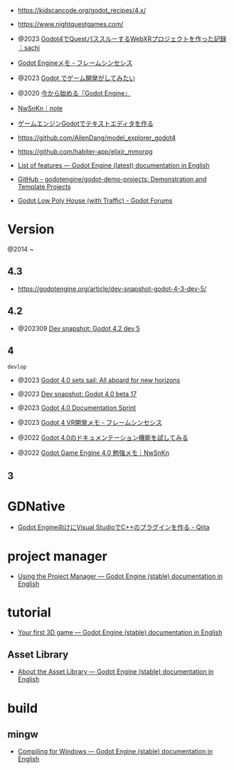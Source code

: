 - https://kidscancode.org/godot_recipes/4.x/
- https://www.nightquestgames.com/

- @2023 [Godot4でQuestパススルーするWebXRプロジェクトを作った記録｜sachi](https://note.com/sachi2222/n/nf08b3576cd72)

- [Godot Engineメモ - フレームシンセシス](https://framesynthesis.jp/tech/godot/)

- @2023 [Godot でゲーム開発がしてみたい](https://zenn.dev/frommiddle1/articles/godot-tutorial)
- @2020 [今から始める『Godot Engine』](https://zenn.dev/saitos/articles/lets_start_godot_engine)
- [NwSnKn｜note](https://note.com/nwsnkn/)

- [ゲームエンジンGodotでテキストエディタを作る](https://zenn.dev/tkmfujise/articles/5651b342278e59)
- https://github.com/AllenDang/model_explorer_godot4
- https://github.com/habiter-app/elixir_mmorpg

- [List of features — Godot Engine (latest) documentation in English](https://docs.godotengine.org/en/latest/about/list_of_features.html)
- [GitHub - godotengine/godot-demo-projects: Demonstration and Template Projects](https://github.com/godotengine/godot-demo-projects)

- [Godot Low Poly House (with Traffic) - Godot Forums](https://godotforums.org/d/21371-godot-low-poly-house-with-traffic)

# Version

@2014 ~

## 4.3

- https://godotengine.org/article/dev-snapshot-godot-4-3-dev-5/

## 4.2

- @202309 [Dev snapshot: Godot 4.2 dev 5](https://godotengine.org/article/dev-snapshot-godot-4-2-dev-5/)

## 4

`devlop`

- @2023 [Godot 4.0 sets sail: All aboard for new horizons](https://godotengine.org/article/godot-4-0-sets-sail/)
- @2023 [Dev snapshot: Godot 4.0 beta 17](https://godotengine.org/article/dev-snapshot-godot-4-0-beta-17/)
- @2023 [Godot 4.0 Documentation Sprint](https://godotengine.org/article/godot-4-0-docs-sprint/)
- @2023 [Godot 4 VR開発メモ - フレームシンセシス](https://framesynthesis.jp/tech/godot/vr/)
- @2022 [Godot 4.0のドキュメンテーション機能を試してみる](https://zenn.dev/slm/articles/dac2d679d2dd6c)

- @2022 [Godot Game Engine 4.0 勉強メモ｜NwSnKn](https://note.com/nwsnkn/n/nf9e17fd5a93f)

## 3

# GDNative

- [Godot Engine向けにVisual StudioでC++のプラグインを作る - Qiita](https://qiita.com/ueshita/items/822e09717f730c211e78)

# project manager

- [Using the Project Manager — Godot Engine (stable) documentation in English](https://docs.godotengine.org/en/stable/tutorials/editor/project_manager.html)

# tutorial

- [Your first 3D game — Godot Engine (stable) documentation in English](https://docs.godotengine.org/en/stable/getting_started/first_3d_game/index.html)

## Asset Library

- [About the Asset Library — Godot Engine (stable) documentation in English](https://docs.godotengine.org/en/stable/community/asset_library/what_is_assetlib.html#doc-what-is-assetlib)

# build

## mingw

- [Compiling for Windows — Godot Engine (stable) documentation in English](https://docs.godotengine.org/en/stable/contributing/development/compiling/compiling_for_windows.html)
